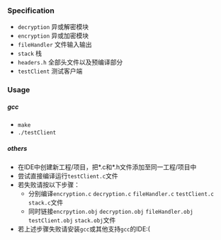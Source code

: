 ### Specification
* `decryption` 异或解密模块
* `encryption` 异或加密模块
* `fileHandler` 文件输入输出
* `stack` 栈
* `headers.h` 全部头文件以及预编译部分
* `testClient` 测试客户端

### Usage
##### gcc
* `make`
* `./testClient`

##### others
* 在IDE中创建新工程/项目，把*.c和*.h文件添加至同一工程/项目中
* 尝试直接编译运行`testClient.c`文件
* 若失败请按以下步骤：
    * 分别编译`encryption.c` `decryption.c` `fileHandler.c` `testClient.c` `stack.c`文件
    * 同时链接`encrpytion.obj` `decryption.obj` `fileHandler.obj` `testClient.obj` `stack.obj`文件
* 若上述步骤失败请安装`gcc`或其他支持`gcc`的IDE:(
